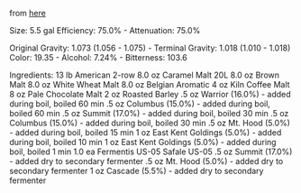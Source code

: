 from [here](http://www.homebrewtalk.com/f36/cascadian-dark-ale-black-ipa-no-carafa-126215/)


Size: 5.5 gal
Efficiency: 75.0% - Attenuation: 75.0%

Original Gravity: 1.073 (1.056 - 1.075) - Terminal Gravity: 1.018 (1.010 - 1.018)
Color: 19.35 - Alcohol: 7.24% - Bitterness: 103.6

Ingredients:
13 lb American 2-row
8.0 oz Caramel Malt 20L
8.0 oz Brown Malt
8.0 oz White Wheat Malt
8.0 oz Belgian Aromatic
4 oz Kiln Coffee Malt
8 oz Pale Chocolate Malt
2 oz Roasted Barley
.5 oz Warrior (16.0%) - added during boil, boiled 60 min
.5 oz Columbus (15.0%) - added during boil, boiled 60 min
.5 oz Summit (17.0%) - added during boil, boiled 30 min
.5 oz Columbus (15.0%) - added during boil, boiled 30 min
.5 oz Mt. Hood (5.0%) - added during boil, boiled 15 min
1 oz East Kent Goldings (5.0%) - added during boil, boiled 10 min
1 oz East Kent Goldings (5.0%) - added during boil, boiled 1 min
1.0 ea Fermentis US-05 Safale US-05
.5 oz Summit (17.0%) - added dry to secondary fermenter
.5 oz Mt. Hood (5.0%) - added dry to secondary fermenter
1 oz Cascade (5.5%) - added dry to secondary fermenter
